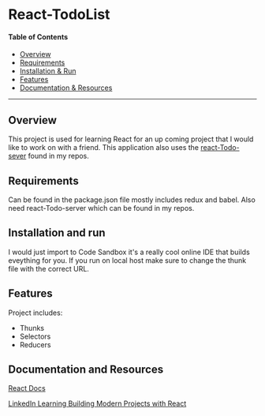 # React-TodoList



#### Table of Contents

- [Overview](#overview)
- [Requirements](#requirements)
- [Installation & Run](#installation-and-run)
- [Features](#features)
- [Documentation & Resources](#documentation-and-resources)

---

## Overview

This project is used for learning React for an up coming project that I would like to work on with a friend. This application also uses the [react-Todo-sever](https://github.com/jwmeidinger/react-Todo-sever) found in my repos.

## Requirements

Can be found in the package.json file mostly includes redux and babel.
Also need react-Todo-server which can be found in my repos.

## Installation and run

I would just import to Code Sandbox it's a really cool online IDE that builds eveything for you. If you run on local host make sure to change the thunk file with the correct URL.

## Features

Project includes:

- Thunks
- Selectors
- Reducers

## Documentation and Resources

[React Docs](https://reactjs.org/)

[LinkedIn Learning Building Modern Projects with React](https://www.linkedin.com/learning)
